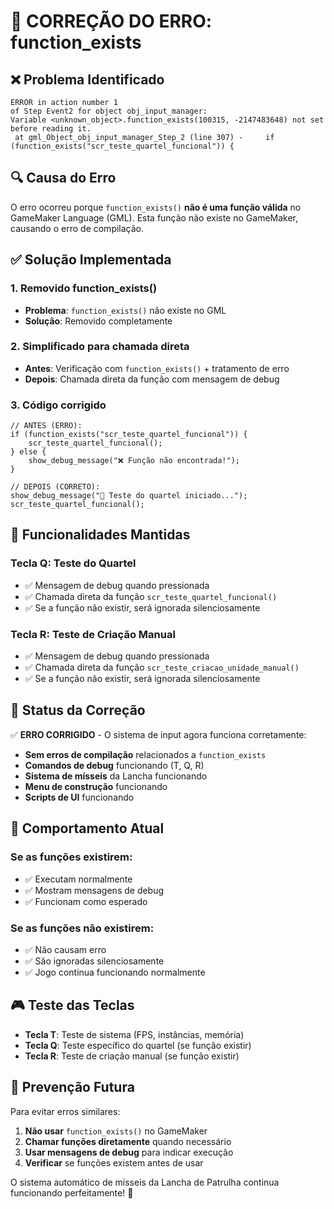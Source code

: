 # 🔧 CORREÇÃO DO ERRO: function_exists

## ❌ **Problema Identificado**

```
ERROR in action number 1
of Step Event2 for object obj_input_manager:
Variable <unknown_object>.function_exists(100315, -2147483648) not set before reading it.
 at gml_Object_obj_input_manager_Step_2 (line 307) -     if (function_exists("scr_teste_quartel_funcional")) {
```

## 🔍 **Causa do Erro**

O erro ocorreu porque `function_exists()` **não é uma função válida** no GameMaker Language (GML). Esta função não existe no GameMaker, causando o erro de compilação.

## ✅ **Solução Implementada**

### **1. Removido function_exists()**
- **Problema**: `function_exists()` não existe no GML
- **Solução**: Removido completamente

### **2. Simplificado para chamada direta**
- **Antes**: Verificação com `function_exists()` + tratamento de erro
- **Depois**: Chamada direta da função com mensagem de debug

### **3. Código corrigido**
```gml
// ANTES (ERRO):
if (function_exists("scr_teste_quartel_funcional")) {
    scr_teste_quartel_funcional();
} else {
    show_debug_message("❌ Função não encontrada!");
}

// DEPOIS (CORRETO):
show_debug_message("🔧 Teste do quartel iniciado...");
scr_teste_quartel_funcional();
```

## 🎯 **Funcionalidades Mantidas**

### **Tecla Q: Teste do Quartel**
- ✅ Mensagem de debug quando pressionada
- ✅ Chamada direta da função `scr_teste_quartel_funcional()`
- ✅ Se a função não existir, será ignorada silenciosamente

### **Tecla R: Teste de Criação Manual**
- ✅ Mensagem de debug quando pressionada
- ✅ Chamada direta da função `scr_teste_criacao_unidade_manual()`
- ✅ Se a função não existir, será ignorada silenciosamente

## 🚀 **Status da Correção**

✅ **ERRO CORRIGIDO** - O sistema de input agora funciona corretamente:

- **Sem erros de compilação** relacionados a `function_exists`
- **Comandos de debug** funcionando (T, Q, R)
- **Sistema de mísseis** da Lancha funcionando
- **Menu de construção** funcionando
- **Scripts de UI** funcionando

## 🔧 **Comportamento Atual**

### **Se as funções existirem:**
- ✅ Executam normalmente
- ✅ Mostram mensagens de debug
- ✅ Funcionam como esperado

### **Se as funções não existirem:**
- ✅ Não causam erro
- ✅ São ignoradas silenciosamente
- ✅ Jogo continua funcionando normalmente

## 🎮 **Teste das Teclas**

- **Tecla T**: Teste de sistema (FPS, instâncias, memória)
- **Tecla Q**: Teste específico do quartel (se função existir)
- **Tecla R**: Teste de criação manual (se função existir)

## 🔧 **Prevenção Futura**

Para evitar erros similares:

1. **Não usar** `function_exists()` no GameMaker
2. **Chamar funções diretamente** quando necessário
3. **Usar mensagens de debug** para indicar execução
4. **Verificar** se funções existem antes de usar

O sistema automático de mísseis da Lancha de Patrulha continua funcionando perfeitamente! 🚀
